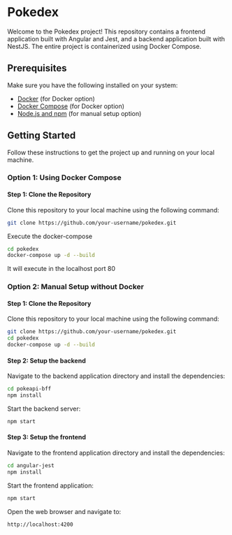 # Pokedex

Welcome to the Pokedex project! This repository contains a frontend application built with Angular and Jest, and a backend application built with NestJS. The entire project is containerized using Docker Compose.

## Prerequisites

Make sure you have the following installed on your system:

- [Docker](https://www.docker.com/get-started) (for Docker option)
- [Docker Compose](https://docs.docker.com/compose/install/) (for Docker option)
- [Node.js and npm](https://nodejs.org/) (for manual setup option)

## Getting Started

Follow these instructions to get the project up and running on your local machine.

### Option 1: Using Docker Compose

#### Step 1: Clone the Repository

Clone this repository to your local machine using the following command:

```sh
git clone https://github.com/your-username/pokedex.git
````

Execute the docker-compose

```sh
cd pokedex
docker-compose up -d --build
````
It will execute in the localhost port 80

### Option 2: Manual Setup without Docker

#### Step 1: Clone the Repository
Clone this repository to your local machine using the following command:

```sh
git clone https://github.com/your-username/pokedex.git
cd pokedex
docker-compose up -d --build
````

#### Step 2: Setup the backend
Navigate to the backend application directory and install the dependencies:
```sh
cd pokeapi-bff
npm install
````
Start the backend server:
```sh
npm start
````

#### Step 3: Setup the frontend
Navigate to the frontend application directory and install the dependencies:
```sh
cd angular-jest
npm install
````
Start the frontend application:
```sh
npm start
````

Open the web browser and navigate to:
```sh
http://localhost:4200
```
